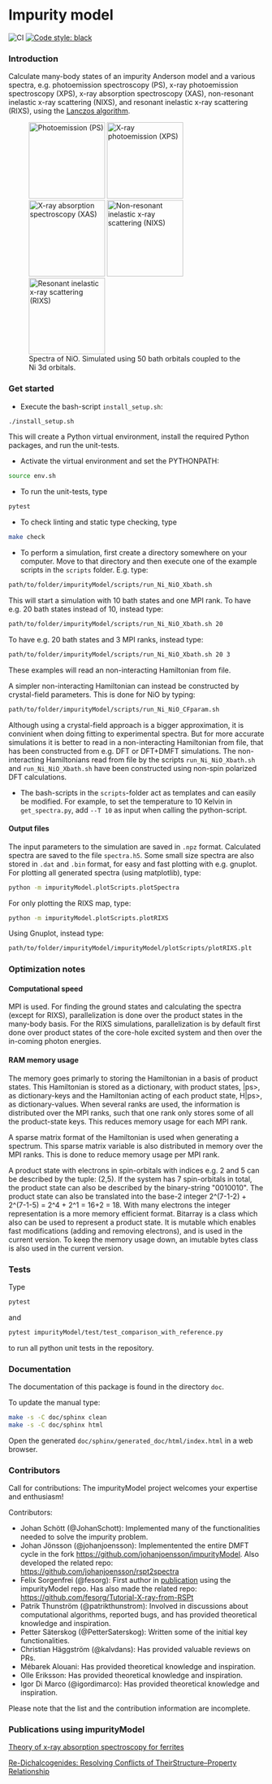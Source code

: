 # Impurity model

![CI](https://github.com/JohanSchott/impurityModel/actions/workflows/buildci.yml/badge.svg?branch=master)
[![Code style: black](https://img.shields.io/badge/code%20style-black-000000.svg)](https://github.com/psf/black)


### Introduction

Calculate many-body states of an impurity Anderson model and a various spectra, e.g. photoemission spectroscopy (PS), x-ray photoemission spectroscopy (XPS), x-ray absorption spectroscopy (XAS), non-resonant inelastic x-ray scattering (NIXS), and resonant inelastic x-ray scattering (RIXS), using the [Lanczos algorithm](https://en.wikipedia.org/wiki/Lanczos_algorithm).


<figure>
<div class="row">
  <div class="column">
  <img src="impurityModel/test/referenceOutput/Ni_NiO_50bath/ps.png" alt="Photoemission (PS)" width="150"/>
  <img src="impurityModel/test/referenceOutput/Ni_NiO_50bath/xps.png" alt="X-ray photoemission (XPS)" width="150"/>
  <img src="impurityModel/test/referenceOutput/Ni_NiO_50bath/xas.png" alt="X-ray absorption spectroscopy (XAS)" width="150"/>
  <img src="impurityModel/test/referenceOutput/Ni_NiO_50bath/nixs.png" alt="Non-resonant inelastic x-ray scattering (NIXS)" width="150"/>
  <img src="impurityModel/test/referenceOutput/Ni_NiO_50bath/rixs.png" alt="Resonant inelastic x-ray scattering (RIXS)" width="150"/>  </div>
</div>
<figcaption>Spectra of NiO. Simulated using 50 bath orbitals coupled to the Ni 3d orbitals.</figcaption>
</figure>

### Get started
- Execute the bash-script `install_setup.sh`:
```bash
./install_setup.sh
```
This will create a Python virtual environment, install the required Python packages, and run the unit-tests.

- Activate the virtual environment and set the PYTHONPATH:
```bash
source env.sh
```

- To run the unit-tests, type
```bash
pytest
```

- To check linting and static type checking, type
```bash
make check
```

- To perform a simulation, first create a directory somewhere on your computer.
Move to that directory and then execute one of the example scripts in the `scripts` folder. E.g. type:
```bash
path/to/folder/impurityModel/scripts/run_Ni_NiO_Xbath.sh
```
This will start a simulation with 10 bath states and one MPI rank.
To have e.g. 20 bath states instead of 10, instead type:
```bash
path/to/folder/impurityModel/scripts/run_Ni_NiO_Xbath.sh 20
```
To have e.g. 20 bath states and 3 MPI ranks, instead type:
```bash
path/to/folder/impurityModel/scripts/run_Ni_NiO_Xbath.sh 20 3
```
These examples will read an non-interacting Hamiltonian from file.

A simpler non-interacting Hamiltonian can instead be constructed by crystal-field parameters.
This is done for NiO by typing:
```bash
path/to/folder/impurityModel/scripts/run_Ni_NiO_CFparam.sh
```
Although using a crystal-field approach is a bigger approximation, it is convinient when doing fitting to experimental spectra.
But for more accurate simulations it is better to read in a non-interacting Hamiltonian from file, that has been constructed from e.g. DFT or DFT+DMFT simulations.
The non-interacting Hamiltonians read from file by the scripts `run_Ni_NiO_Xbath.sh` and `run_Ni_NiO_Xbath.sh` have been constructed using non-spin polarized DFT calculations.

- The bash-scripts in the `scripts`-folder act as templates and can easily be modified. For example, to set the temperature to 10 Kelvin in `get_spectra.py`, add `--T 10` as input when calling the python-script.

#### Output files
The input parameters to the simulation are saved in `.npz` format.
Calculated spectra are saved to the file `spectra.h5`.
Some small size spectra are also stored in `.dat` and `.bin` format, for easy and fast plotting with e.g. gnuplot.
For plotting all generated spectra (using matplotlib), type:
```bash
python -m impurityModel.plotScripts.plotSpectra
```
For only plotting the RIXS map, type:
```bash
python -m impurityModel.plotScripts.plotRIXS
```
Using Gnuplot, instead type:
```bash
path/to/folder/impurityModel/impurityModel/plotScripts/plotRIXS.plt
```

### Optimization notes

#### Computational speed
MPI is used.
For finding the ground states and calculating the spectra (except for RIXS), parallelization is done over the product states in the many-body basis.
For the RIXS simulations, parallelization is by default first done over product states of the core-hole excited system and then over the in-coming photon energies.

#### RAM memory usage
The memory goes primarly to storing the Hamiltonian in a basis of product states.
This Hamiltonian is stored as a dictionary, with product states, |ps>, as dictionary-keys
and the Hamiltonian acting of each product state, H|ps>, as dictionary-values.
When several ranks are used, the information is distributed over the MPI ranks, such that one rank only stores
some of all the product-state keys. This reduces memory usage for each MPI rank.

A sparse matrix format of the Hamiltonian is used when generating a spectrum.
This sparse matrix variable is also distributed in memory over the MPI ranks.
This is done to reduce memory usage per MPI rank.

A product state with electrons in spin-orbitals with indices e.g. 2 and 5 can be described by the tuple: (2,5).
If the system has 7 spin-orbitals in total, the product state can also be described by the binary-string "0010010".
The product state can also be translated into the base-2 integer 2^(7-1-2) + 2^(7-1-5) = 2^4 + 2^1 = 16+2 = 18.
With many electrons the integer representation is a more memory efficient format.
Bitarray is a class which also can be used to represent a product state.
It is mutable which enables fast modifications (adding and removing electrons), and is used in the current version.
To keep the memory usage down, an imutable bytes class is also used in the current version.

### Tests
Type
```bash
pytest
``` 
and 
```bash
pytest impurityModel/test/test_comparison_with_reference.py
```
to run all python unit tests in the repository.

### Documentation
The documentation of this package is found in the directory `doc`.

To update the manual type:

```bash
make -s -C doc/sphinx clean
make -s -C doc/sphinx html
```
Open the generated `doc/sphinx/generated_doc/html/index.html` in a web browser.

### Contributors

Call for contributions: The impurityModel project welcomes your expertise and enthusiasm!

Contributors:
- Johan Schött (@JohanSchott): Implemented many of the functionalities needed to solve the impurity problem.
- Johan Jönsson (@johanjoensson): Implementented the entire DMFT cycle in the fork https://github.com/johanjoensson/impurityModel. Also developed the related repo: https://github.com/johanjoensson/rspt2spectra
- Felix Sorgenfrei (@fesorg): First author in [publication](https://journals.aps.org/prb/abstract/10.1103/PhysRevB.109.115126) using the impurityModel repo. Has also made the related repo: https://github.com/fesorg/Tutorial-X-ray-from-RSPt
- Patrik Thunström (@patrikthunstrom): Involved in discussions about computational algorithms, reported bugs, and has provided theoretical knowledge and inspiration.
- Petter Säterskog (@PetterSaterskog): Written some of the initial key functionalities.
- Christian Häggström (@kalvdans): Has provided valuable reviews on PRs.
- Mébarek Alouani: Has provided theoretical knowledge and inspiration.
- Olle Eriksson: Has provided theoretical knowledge and inspiration.
- Igor Di Marco (@igordimarco): Has provided theoretical knowledge and inspiration.

Please note that the list and the contribution information are incomplete.


### Publications using impurityModel

[Theory of x-ray absorption spectroscopy for ferrites](https://journals.aps.org/prb/abstract/10.1103/PhysRevB.109.115126)

[Re-Dichalcogenides: Resolving Conflicts of TheirStructure–Property Relationship](https://onlinelibrary.wiley.com/doi/epdf/10.1002/apxr.202200010)

